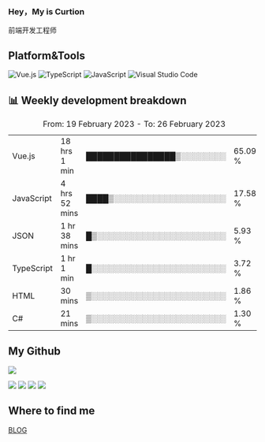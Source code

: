 ### Hey，My is Curtion
前端开发工程师
## Platform&Tools

![Vue.js](https://img.shields.io/badge/-Vue.js-4FC08D?style=flat-square&logo=Vue.js&logoColor=white)
![TypeScript](https://img.shields.io/badge/-TypeScript-007ACC?style=flat-square&logo=typescript&logoColor=white)
![JavaScript](https://img.shields.io/badge/-JavaScript-F7DF1E?style=flat-square&logo=javascript&logoColor=black)
![Visual Studio Code](https://img.shields.io/badge/-VSCode-007ACC?style=flat-square&logo=Visual-Studio-Code&logoColor=white)

## 📊 Weekly development breakdown

<!--START_SECTION:waka-->

<table><caption>From: 19 February 2023 - To: 26 February 2023</caption><tr><td>Vue.js</td><td>18 hrs 1 min</td><td>████████████████▒░░░░░░░░</td><td>65.09 %</td></tr><tr><td>JavaScript</td><td>4 hrs 52 mins</td><td>████▒░░░░░░░░░░░░░░░░░░░░</td><td>17.58 %</td></tr><tr><td>JSON</td><td>1 hr 38 mins</td><td>█▒░░░░░░░░░░░░░░░░░░░░░░░</td><td>5.93 %</td></tr><tr><td>TypeScript</td><td>1 hr 1 min</td><td>█░░░░░░░░░░░░░░░░░░░░░░░░</td><td>3.72 %</td></tr><tr><td>HTML</td><td>30 mins</td><td>▒░░░░░░░░░░░░░░░░░░░░░░░░</td><td>1.86 %</td></tr><tr><td>C#</td><td>21 mins</td><td>▒░░░░░░░░░░░░░░░░░░░░░░░░</td><td>1.30 %</td></tr></table>

<!--END_SECTION:waka-->

## My Github

![](http://github-profile-summary-cards.vercel.app/api/cards/profile-details?username=curtion&theme=nord_bright)

![](http://github-profile-summary-cards.vercel.app/api/cards/stats?username=curtion&theme=nord_bright)
![](http://github-profile-summary-cards.vercel.app/api/cards/productive-time?username=curtion&theme=nord_bright&utcOffset=8)
![](http://github-profile-summary-cards.vercel.app/api/cards/repos-per-language?username=curtion&theme=nord_bright)
![](http://github-profile-summary-cards.vercel.app/api/cards/most-commit-language?username=curtion&theme=nord_bright)

## Where to find me

[BLOG](https://blog.3gxk.net)
